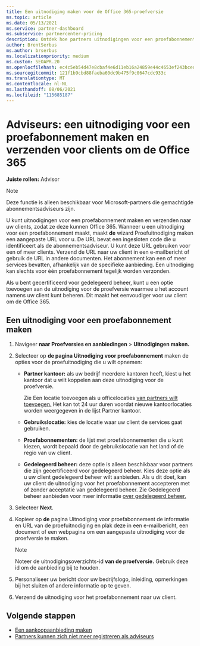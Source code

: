 ```yaml
---
title: Een uitnodiging maken voor de Office 365-proefversie
ms.topic: article
ms.date: 05/13/2021
ms.service: partner-dashboard
ms.subservice: partnercenter-pricing
description: Ontdek hoe partners uitnodigingen voor een proefabonnement kunnen maken en verzenden voor hun klanten om te proberen Office 365. Partners zijn vaak een geautoriseerde abonnementsadviseur.
author: BrentSerbus
ms.author: brserbus
ms.localizationpriority: medium
ms.custom: SEOAPR.20
ms.openlocfilehash: ec4c5eb54d47e8cbaf4e6d11eb16a24859e44c4653ef243bcedc8dbc648bba3e
ms.sourcegitcommit: 121f1b9cbd88faeba60dc9b475f9c0647cdc933c
ms.translationtype: MT
ms.contentlocale: nl-NL
ms.lasthandoff: 08/06/2021
ms.locfileid: "115685187"
---
```

# <a name="advisors-create-and-send-a-trial-invitation-for-clients-to-try-office-365"></a>Adviseurs: een uitnodiging voor een proefabonnement maken en verzenden voor clients om de Office 365


**Juiste rollen:** Advisor

> [!NOTE]
> Deze functie is alleen beschikbaar voor Microsoft-partners die gemachtigde abonnementsadviseurs zijn.

U kunt uitnodigingen voor een proefabonnement maken en verzenden naar uw clients, zodat ze deze kunnen Office 365. Wanneer u een uitnodiging voor een proefabonnement maakt, maakt **de** wizard Proefuitnodiging maken een aangepaste URL voor u. De URL bevat een ingesloten code die u identificeert als de abonnementsadviseur. U kunt deze URL gebruiken voor een of meer clients. Verzend de URL naar uw client in een e-mailbericht of gebruik de URL in andere documenten. Het abonnement kan een of meer services bevatten, afhankelijk van de specifieke aanbieding. Een uitnodiging kan slechts voor één proefabonnement tegelijk worden verzonden.

Als u bent gecertificeerd voor gedelegeerd beheer, kunt u een optie toevoegen aan de uitnodiging voor de proefversie waarmee u het account namens uw client kunt beheren. Dit maakt het eenvoudiger voor uw client om de Office 365.

## <a name="to-create-a-trial-invitation"></a>Een uitnodiging voor een proefabonnement maken

1. Navigeer **naar Proefversies en aanbiedingen**  >  **Uitnodigingen maken.**

2. Selecteer op **de pagina Uitnodiging voor proefabonnement** maken de opties voor de proefuitnodiging die u wilt opnemen:

    - **Partner kantoor:** als uw bedrijf meerdere kantoren heeft, kiest u het kantoor dat u wilt koppelen aan deze uitnodiging voor de proefversie.

        Zie Een locatie toevoegen als u officelocaties [van partners wilt toevoegen.](manage-locations.md) Het kan tot 24 uur duren voordat nieuwe kantoorlocaties worden weergegeven in de lijst Partner kantoor.

    - **Gebruikslocatie:** kies de locatie waar uw client de services gaat gebruiken.
    - **Proefabonnementen:** de lijst met proefabonnementen die u kunt kiezen, wordt bepaald door de gebruikslocatie van het land of de regio van uw client.
    - **Gedelegeerd beheer:** deze optie is alleen beschikbaar voor partners die zijn gecertificeerd voor gedelegeerd beheer. Kies deze optie als u uw client gedelegeerd beheer wilt aanbieden. Als u dit doet, kan uw client de uitnodiging voor het proefabonnement accepteren met of zonder acceptatie van gedelegeerd beheer. Zie Gedelegeerd beheer aanbieden voor meer informatie [over gedelegeerd beheer.](customers-revoke-admin-privileges.md)

3. Selecteer **Next**.

4. Kopieer op **de** pagina Uitnodiging voor proefabonnement de informatie en URL van de proefuitnodiging en plak deze in een e-mailbericht, een document of een webpagina om een aangepaste uitnodiging voor de proefversie te maken.

    > [!NOTE]
    > Noteer de uitnodigingsoverzichts-id **van de proefversie.** Gebruik deze id om de aanbieding bij te houden.

5. Personaliseer uw bericht door uw bedrijfslogo, inleiding, opmerkingen bij het sluiten of andere informatie op te geven.

6. Verzend de uitnodiging voor het proefabonnement naar uw client.

## <a name="next-steps"></a>Volgende stappen

- [Een aankoopaanbieding maken](advisor-create-a-purchase-offer.md)
- [Partners kunnen zich niet meer registreren als adviseurs](advisors-no-csp.md)
